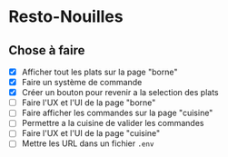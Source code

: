 # Resto-Nouilles

## Chose à faire

- [x] Afficher tout les plats sur la page "borne"
- [x] Faire un système de commande
- [x] Créer un bouton pour revenir a la selection des plats 
- [ ] Faire l'UX et l'UI de la page "borne"
- [ ] Faire afficher les commandes sur la page "cuisine"
- [ ] Permettre a la cuisine de valider les commandes
- [ ] Faire l'UX et l'UI de la page "cuisine"
- [ ] Mettre les URL dans un fichier `.env`